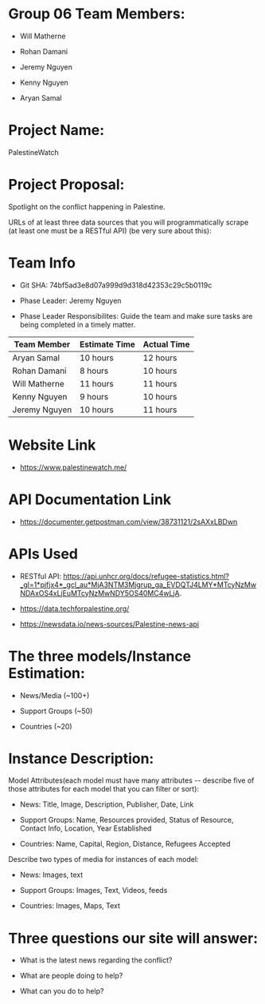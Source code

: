 # Group 06 Team Members:

- Will Matherne

- Rohan Damani

- Jeremy Nguyen

- Kenny Nguyen

- Aryan Samal

# Project Name: 

PalestineWatch

# Project Proposal:

Spotlight on the conflict happening in Palestine.

URLs of at least three data sources that you will programmatically scrape (at least one must be a RESTful API) (be very sure about this):

# Team Info

- Git SHA: 74bf5ad3e8d07a999d9d318d42353c29c5b0119c

- Phase Leader: Jeremy Nguyen

- Phase Leader Responsibilites: Guide the team and make sure tasks are being
completed in a timely matter.


| Team Member | Estimate Time | Actual Time |
| ----- | --- | --- | 
| Aryan Samal       | 10 hours | 12 hours |
| Rohan Damani      |  8 hours | 10 hours |
| Will Matherne     | 11 hours | 11 hours |
| Kenny Nguyen      | 9 hours  | 10 hours |
| Jeremy Nguyen     | 10 hours | 11 hours |

# Website Link

- https://www.palestinewatch.me/


# API Documentation Link

- https://documenter.getpostman.com/view/38731121/2sAXxLBDwn

# APIs Used

- RESTful API: https://api.unhcr.org/docs/refugee-statistics.html?_gl=1*pjfjx4*_gcl_au*MjA3NTM3Mjgrup_ga_EVDQTJ4LMY*MTcyNzMwNDAxOS4xLjEuMTcyNzMwNDY5OS40MC4wLjA.

- https://data.techforpalestine.org/

- https://newsdata.io/news-sources/Palestine-news-api


# The three models/Instance Estimation:

- News/Media (~100+)

- Support Groups (~50)

- Countries (~20)

# Instance Description:

Model Attributes(each model must have many attributes -- describe five of those attributes for each model that you can filter or sort):

- News: Title, Image, Description, Publisher, Date, Link

- Support Groups: Name, Resources provided, Status of Resource, Contact Info, Location, Year Established

- Countries: Name, Capital, Region, Distance, Refugees Accepted 

Describe two types of media for instances of each model:

- News: Images, text

- Support Groups: Images, Text, Videos, feeds

- Countries: Images, Maps, Text

# Three questions our site will answer:

- What is the latest news regarding the conflict?

- What are people doing to help?

- What can you do to help?
